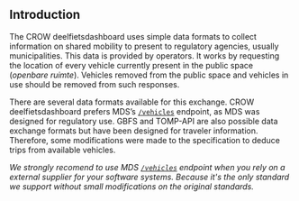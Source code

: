 ## Introduction

The CROW deelfietsdashboard uses simple data formats to collect information on shared mobility to present to regulatory agencies, usually municipalities.
This data is provided by operators.
It works by requesting the location of every vehicle currently present in the public space (*openbare ruimte*).
Vehicles removed from the public space and vehicles in use should be removed from such responses.

There are several data formats available for this exchange.
CROW deelfietsdashboard prefers MDS’s [`/vehicles`](https://github.com/openmobilityfoundation/mobility-data-specification/blob/main/provider/README.md#vehicles) endpoint, as MDS was designed for regulatory use.
GBFS and TOMP-API are also possible data exchange formats but have been designed for traveler information.
Therefore, some modifications were made to the specification to deduce trips from available vehicles.

_We strongly recomend to use MDS [`/vehicles`](https://github.com/openmobilityfoundation/mobility-data-specification/blob/main/provider/README.md#vehicles) endpoint when you rely on a external supplier for your software systems. Because it's the only standard we support without small modifications on the original standards._
